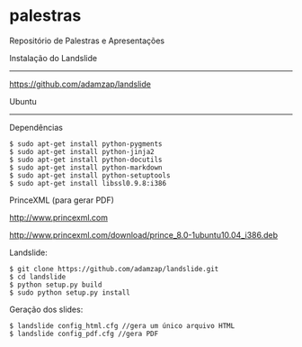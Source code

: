 palestras
=========

Repositório de Palestras e Apresentações


Instalação do Landslide
_________

https://github.com/adamzap/landslide


Ubuntu
______

Dependências

    $ sudo apt-get install python-pygments
    $ sudo apt-get install python-jinja2
    $ sudo apt-get install python-docutils
    $ sudo apt-get install python-markdown
    $ sudo apt-get install python-setuptools
    $ sudo apt-get install libssl0.9.8:i386


PrinceXML (para gerar PDF)

http://www.princexml.com

http://www.princexml.com/download/prince_8.0-1ubuntu10.04_i386.deb

Landslide:

    $ git clone https://github.com/adamzap/landslide.git
    $ cd landslide
    $ python setup.py build
    $ sudo python setup.py install


Geração dos slides:

    $ landslide config_html.cfg //gera um único arquivo HTML
    $ landslide config_pdf.cfg //gera PDF










